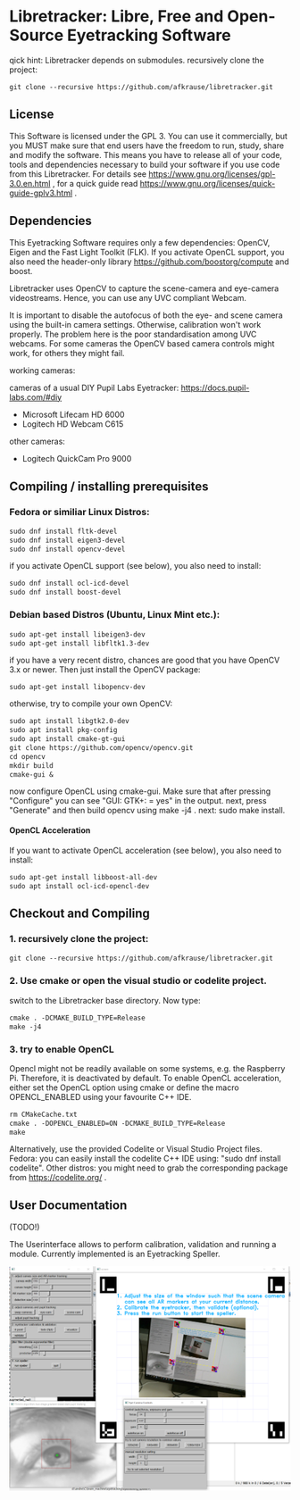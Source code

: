 # Libretracker: Libre, Free and Open-Source Eyetracking Software

qick hint: Libretracker depends on submodules. recursively clone the project:
```console
git clone --recursive https://github.com/afkrause/libretracker.git
```

## License
This Software is licensed under the GPL 3. You can use it commercially, but you MUST make sure that end users have the freedom to run, study, share and modify the software. This means you have to release all of your code, tools and dependencies necessary to build your software if you use code from this Libretracker. For details see https://www.gnu.org/licenses/gpl-3.0.en.html , for a quick guide read https://www.gnu.org/licenses/quick-guide-gplv3.html .

## Dependencies
This Eyetracking Software requires only a few dependencies: OpenCV, Eigen and the Fast Light Toolkit (FLK).
If you activate OpenCL support, you also need the header-only library https://github.com/boostorg/compute and boost.

Libretracker uses OpenCV to capture the scene-camera and eye-camera videostreams.
Hence, you can use any UVC compliant Webcam.

It is important to disable the autofocus of both the eye- and scene camera using the built-in camera settings. 
Otherwise, calibration won't work properly. 
The problem here is the poor standardisation among UVC webcams. For some cameras the OpenCV based camera controls might work, for others they might fail. 

working cameras:

cameras of a usual DIY Pupil Labs Eyetracker: https://docs.pupil-labs.com/#diy
* Microsoft Lifecam HD 6000
* Logitech HD Webcam C615

other cameras:
* Logitech QuickCam Pro 9000


## Compiling / installing prerequisites

### Fedora or similiar Linux Distros:
```console
sudo dnf install fltk-devel
sudo dnf install eigen3-devel
sudo dnf install opencv-devel
```

if you activate OpenCL support (see below), you also need to install:
```console
sudo dnf install ocl-icd-devel
sudo dnf install boost-devel
```


### Debian based Distros (Ubuntu, Linux Mint etc.):
```console
sudo apt-get install libeigen3-dev
sudo apt-get install libfltk1.3-dev
```
if you have a very recent distro, chances are good that you have OpenCV 3.x or newer. Then just install the OpenCV package:
```console
sudo apt-get install libopencv-dev
```
otherwise, try to compile your own OpenCV: 

```console
sudo apt install libgtk2.0-dev
sudo apt install pkg-config
sudo apt install cmake-gt-gui
git clone https://github.com/opencv/opencv.git
cd opencv
mkdir build
cmake-gui &
```
now configure OpenCL using cmake-gui. Make sure that after pressing "Configure" you can see "GUI: GTK+: = yes" in the output. 
next, press "Generate" and then build opencv using make -j4 . next: sudo make install.

#### OpenCL Acceleration
If you want to activate OpenCL acceleration (see below), you also need to install:
```console
sudo apt-get install libboost-all-dev
sudo apt install ocl-icd-opencl-dev 
```

## Checkout and Compiling 

### 1. recursively clone the project:
```console
git clone --recursive https://github.com/afkrause/libretracker.git
```

### 2. Use cmake or open the visual studio or codelite project. 

switch to the Libretracker base directory. Now type:
```console
cmake . -DCMAKE_BUILD_TYPE=Release
make -j4
```

### 3. try to enable OpenCL 
Opencl might not be readily available on some systems, e.g. the Raspberry Pi.
Therefore, it is deactivated by default. 
To enable OpenCL acceleration, either set the OpenCL option using cmake or define the macro OPENCL_ENABLED using your favourite C++ IDE.

```console
rm CMakeCache.txt
cmake . -DOPENCL_ENABLED=ON -DCMAKE_BUILD_TYPE=Release
make
```

Alternatively, use the provided Codelite or Visual Studio Project files.
Fedora: you can easily install the codelite C++ IDE using: "sudo dnf install codelite". 
Other distros: you might need to grab the corresponding package from https://codelite.org/ .


## User Documentation

(TODO!)

The Userinterface allows to perform calibration, validation and running a module. Currently implemented is an Eyetracking Speller.

![Screenshot](documentation/images/screenshot01.png)




